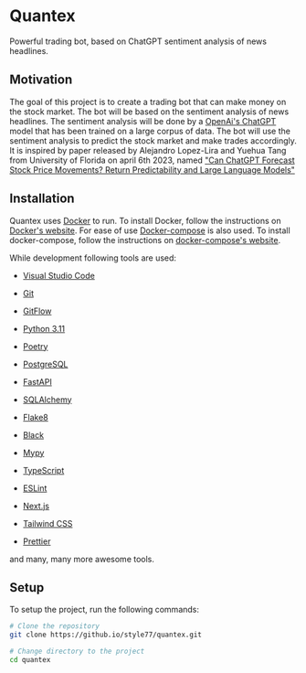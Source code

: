 # Quantex

Powerful trading bot, based on ChatGPT sentiment analysis of news headlines.

## Motivation

The goal of this project is to create a trading bot that can make money on the stock market. The bot will be based on the sentiment analysis of news headlines. The sentiment analysis will be done by a [OpenAi's ChatGPT](https://chat.openai.com/) model that has been trained on a large corpus of data. The bot will use the sentiment analysis to predict the stock market and make trades accordingly. It is inspired by paper released by Alejandro Lopez-Lira and Yuehua Tang from University of Florida on april 6th 2023, named ["Can ChatGPT Forecast Stock Price Movements? Return Predictability and Large Language Models"](https://arxiv.org/pdf/2304.07619.pdf)

## Installation

Quantex uses [Docker](https://www.docker.com/) to run. To install Docker, follow the instructions on [Docker's website](https://docs.docker.com/get-docker/). For ease of use [Docker-compose](https://docs.docker.com/compose/) is also used. To install docker-compose, follow the instructions on [docker-compose's website](https://docs.docker.com/compose/install/).

While development following tools are used:
- [Visual Studio Code](https://code.visualstudio.com/)
- [Git](https://git-scm.com/)
- [GitFlow](https://github.com/petervanderdoes/gitflow-avh)

- [Python 3.11](https://www.python.org/downloads/release/python-3110/)
- [Poetry](https://python-poetry.org/docs/)

- [PostgreSQL](https://www.postgresql.org/)
- [FastAPI](https://fastapi.tiangolo.com/)
- [SQLAlchemy](https://www.sqlalchemy.org/)

- [Flake8](https://flake8.pycqa.org/en/latest/)
- [Black](https://black.readthedocs.io/en/stable/)
- [Mypy](https://mypy.readthedocs.io/en/stable/)

- [TypeScript](https://www.typescriptlang.org/)
- [ESLint](https://eslint.org/)
- [Next.js](https://nextjs.org/)
- [Tailwind CSS](https://tailwindcss.com/)
- [Prettier](https://prettier.io/)

and many, many more awesome tools.

## Setup

To setup the project, run the following commands:

```bash
# Clone the repository
git clone https://github.io/style77/quantex.git

# Change directory to the project
cd quantex

```